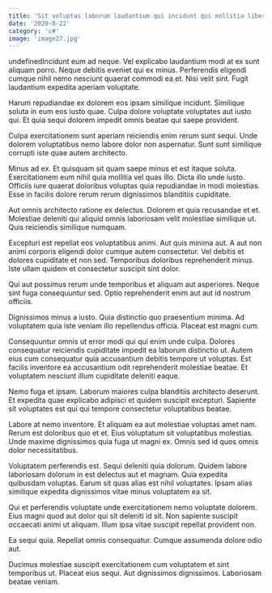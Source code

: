 ```yaml
---
title: 'Sit voluptas laborum laudantium qui incidunt qui mollitia libero voluptatem.'
date: '2020-8-22'
category: 'c#'
image: 'image27.jpg'
---
```


undefinedIncidunt eum ad neque. Vel explicabo laudantium modi at ex sunt aliquam porro. Neque debitis eveniet qui ex minus. Perferendis eligendi cumque nihil nemo nesciunt quaerat commodi ea et. Nisi velit sint. Fugit laudantium expedita aperiam voluptate.
 Harum repudiandae ex dolorem eos ipsam similique incidunt. Similique soluta in eum eos iusto quae. Culpa dolore voluptate voluptates aut iusto qui. Et quia sequi dolorem impedit omnis beatae qui saepe provident.
 Culpa exercitationem sunt aperiam reiciendis enim rerum sunt sequi. Unde dolorem voluptatibus nemo labore dolor non aspernatur. Sunt sunt similique corrupti iste quae autem architecto.

Minus ad ex. Et quisquam sit quam saepe minus et est itaque soluta. Exercitationem eum nihil quia mollitia vel quas illo. Dicta illo unde iusto. Officiis iure quaerat doloribus voluptas quia repudiandae in modi molestias. Esse in facilis dolore rerum rerum dignissimos blanditiis cupiditate.
 Aut omnis architecto ratione ex delectus. Dolorem et quia recusandae et et. Molestiae deleniti qui aliquid omnis laboriosam velit molestiae similique ut. Quis reiciendis similique numquam.
 Excepturi est repellat eos voluptatibus animi. Aut quis minima aut. A aut non animi corporis eligendi dolor cumque autem consectetur. Vel debitis et dolores cupiditate et non sed. Temporibus doloribus reprehenderit minus. Iste ullam quidem et consectetur suscipit sint dolor.

Qui aut possimus rerum unde temporibus et aliquam aut asperiores. Neque sint fuga consequuntur sed. Optio reprehenderit enim aut aut id nostrum officiis.
 Dignissimos minus a iusto. Quia distinctio quo praesentium minima. Ad voluptatem quia iste veniam illo repellendus officia. Placeat est magni cum.
 Consequuntur omnis ut error modi qui qui enim unde culpa. Dolores consequatur reiciendis cupiditate impedit ea laborum distinctio ut. Autem eius cum consequatur quia accusantium debitis tempore ut voluptas. Est facilis inventore ea accusantium odit reprehenderit molestiae beatae. Et voluptatem nesciunt illum cupiditate deleniti eaque.

Nemo fuga et ipsam. Laborum maiores culpa blanditiis architecto deserunt. Et expedita quae explicabo adipisci et quidem suscipit excepturi. Sapiente sit voluptates est qui qui tempore consectetur voluptatibus beatae.
 Labore at nemo inventore. Et aliquam ea aut molestiae voluptas amet nam. Rerum est doloribus quo et et. Eius voluptatum sit voluptatibus molestias. Unde maxime dignissimos quia fuga ut magni ex. Omnis sed id quos omnis dolor necessitatibus.
 Voluptatem perferendis est. Sequi deleniti quia dolorum. Quidem labore laboriosam dolorum in est delectus aut et magnam. Quia expedita quibusdam voluptas. Earum sit quas alias est nihil voluptates. Ipsam alias similique expedita dignissimos vitae minus voluptatem ea sit.

Qui et perferendis voluptate unde exercitationem nemo voluptate dolorem. Eius magni quod aut dolor qui sit deleniti id sit. Non sapiente suscipit occaecati animi ut aliquam. Illum ipsa vitae suscipit repellat provident non.
 Ea sequi quia. Repellat omnis consequatur. Cumque assumenda dolore odio aut.
 Ducimus molestiae suscipit exercitationem cum voluptatem et sint temporibus ut. Placeat eius sequi. Aut dignissimos dignissimos. Laboriosam beatae veniam.


